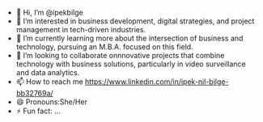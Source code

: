- 👋 Hi, I’m @ipekbilge
- 👀 I’m interested in business development, digital strategies, and project management in tech-driven industries.
- 🌱 I’m currently learning more about the intersection of business and technology, pursuing an M.B.A. focused on this field.
- 💞️ I’m looking to collaborate onnnovative projects that combine technology with business solutions, particularly in video surveillance and data analytics.
- 📫 How to reach me https://www.linkedin.com/in/ipek-nil-bilge-bb32769a/
- 😄 Pronouns:She/Her
- ⚡ Fun fact: ...

<!---
ipekbilge/ipekbilge is a ✨ special ✨ repository because its `README.md` (this file) appears on your GitHub profile.
You can click the Preview link to take a look at your changes.
--->
